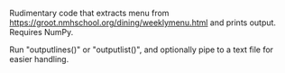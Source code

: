 Rudimentary code that extracts menu from https://groot.nmhschool.org/dining/weeklymenu.html and prints output. Requires NumPy. 

Run "outputlines()" or "outputlist()", and optionally pipe to a text file for easier handling. 
